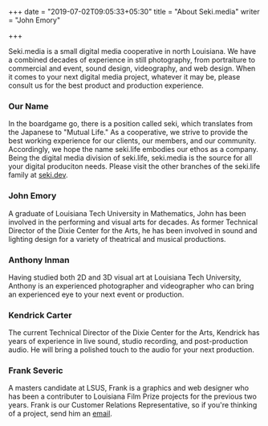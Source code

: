 +++
date = "2019-07-02T09:05:33+05:30"
title = "About Seki.media"
writer = "John Emory"

+++

Seki.media is a small digital media cooperative in north Louisiana. We have a combined decades of experience in still photography, from portraiture to commercial and event, sound design, videography, and web design. When it comes to your next digital media project, whatever it may be, please consult us for the best product and production experience.

### Our Name

In the boardgame go, there is a position called seki, which translates from the Japanese to "Mutual Life." As a cooperative, we strive to provide the best working experience for our clients, our members, and our community. Accordingly, we hope the name seki.life embodies our ethos as a company. Being the digital media division of seki.life, seki.media is the source for all your digital produciton needs. Please visit the other branches of the seki.life family at <a href=https://seki.dev>seki.dev</a>.

### John Emory

A graduate of Louisiana Tech University in Mathematics, John has been involved in the performing and visual arts for decades. As former Technical Director of the Dixie Center for the Arts, he has been involved in sound and lighting design for a variety of theatrical and musical productions.

### Anthony Inman

Having studied both 2D and 3D visual art at Louisiana Tech University, Anthony is an experienced photographer and videographer who can bring an experienced eye to your next event or production.

### Kendrick Carter

The current Technical Director of the Dixie Center for the Arts, Kendrick has years of experience in live sound, studio recording, and post-production audio. He will bring a polished touch to the audio for your next production.

### Frank Severic

A masters candidate at LSUS, Frank is a graphics and web designer who has been a contributer to Louisiana Film Prize projects for the previous two years. Frank is our Customer Relations Representative, so if you're thinking of a project, send him an <a href=mailto:frank@seki.media>email</a>.
